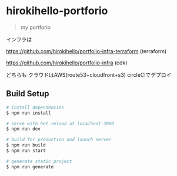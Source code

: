 # hirokihello-portforio

> my portforio

インフラは


https://github.com/hirokihello/portfolio-infra-terraform (terraform)

https://github.com/hirokihello/portfolio-infra (cdk)

どちらも
クラウドはAWS(route53+cloudfront+s3)
circleCIでデプロイ

## Build Setup

``` bash
# install dependencies
$ npm run install

# serve with hot reload at localhost:3000
$ npm run dev

# build for production and launch server
$ npm run build
$ npm run start

# generate static project
$ npm run generate
```
